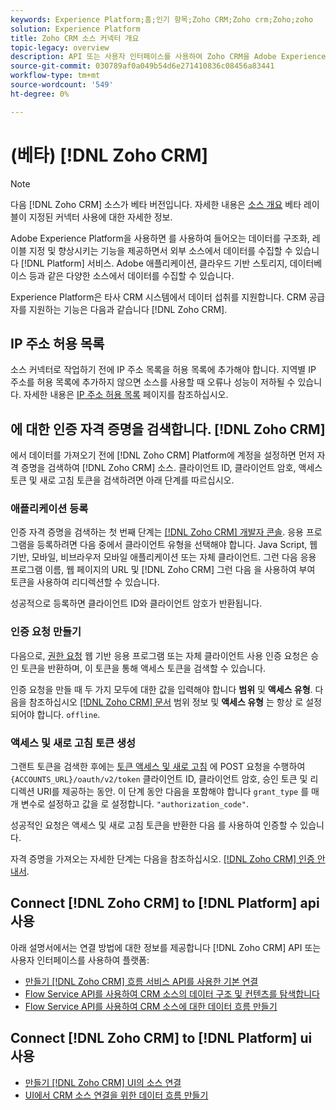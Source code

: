 ```yaml
---
keywords: Experience Platform;홈;인기 항목;Zoho CRM;Zoho crm;Zoho;zoho
solution: Experience Platform
title: Zoho CRM 소스 커넥터 개요
topic-legacy: overview
description: API 또는 사용자 인터페이스를 사용하여 Zoho CRM을 Adobe Experience Platform에 연결하는 방법을 알아봅니다.
source-git-commit: 030789af0a049b54d6e271410836c08456a83441
workflow-type: tm+mt
source-wordcount: '549'
ht-degree: 0%

---
```


# (베타) [!DNL Zoho CRM]

>[!NOTE]
>
>다음 [!DNL Zoho CRM] 소스가 베타 버전입니다. 자세한 내용은 [소스 개요](../../home.md#terms-and-conditions) 베타 레이블이 지정된 커넥터 사용에 대한 자세한 정보.

Adobe Experience Platform을 사용하면 를 사용하여 들어오는 데이터를 구조화, 레이블 지정 및 향상시키는 기능을 제공하면서 외부 소스에서 데이터를 수집할 수 있습니다 [!DNL Platform] 서비스. Adobe 애플리케이션, 클라우드 기반 스토리지, 데이터베이스 등과 같은 다양한 소스에서 데이터를 수집할 수 있습니다.

Experience Platform은 타사 CRM 시스템에서 데이터 섭취를 지원합니다. CRM 공급자를 지원하는 기능은 다음과 같습니다 [!DNL Zoho CRM].

## IP 주소 허용 목록

소스 커넥터로 작업하기 전에 IP 주소 목록을 허용 목록에 추가해야 합니다. 지역별 IP 주소를 허용 목록에 추가하지 않으면 소스를 사용할 때 오류나 성능이 저하될 수 있습니다. 자세한 내용은 [IP 주소 허용 목록](../../ip-address-allow-list.md) 페이지를 참조하십시오.

## 에 대한 인증 자격 증명을 검색합니다. [!DNL Zoho CRM]

에서 데이터를 가져오기 전에 [!DNL Zoho CRM] Platform에 계정을 설정하면 먼저 자격 증명을 검색하여 [!DNL Zoho CRM] 소스. 클라이언트 ID, 클라이언트 암호, 액세스 토큰 및 새로 고침 토큰을 검색하려면 아래 단계를 따르십시오.

### 애플리케이션 등록

인증 자격 증명을 검색하는 첫 번째 단계는 [[!DNL Zoho CRM] 개발자 콘솔](https://accounts.zoho.com/). 응용 프로그램을 등록하려면 다음 중에서 클라이언트 유형을 선택해야 합니다. Java Script, 웹 기반, 모바일, 비브라우저 모바일 애플리케이션 또는 자체 클라이언트. 그런 다음 응용 프로그램 이름, 웹 페이지의 URL 및 [!DNL Zoho CRM] 그런 다음 을 사용하여 부여 토큰을 사용하여 리디렉션할 수 있습니다.

성공적으로 등록하면 클라이언트 ID와 클라이언트 암호가 반환됩니다.

### 인증 요청 만들기

다음으로, [권한 요청](https://www.zoho.com/crm/developer/docs/api/v2/auth-request.html) 웹 기반 응용 프로그램 또는 자체 클라이언트 사용 인증 요청은 승인 토큰을 반환하며, 이 토큰을 통해 액세스 토큰을 검색할 수 있습니다.

인증 요청을 만들 때 두 가지 모두에 대한 값을 입력해야 합니다 **범위** 및 **액세스 유형**. 다음을 참조하십시오 [[!DNL Zoho CRM] 문서](https://www.zoho.com/crm/developer/docs/api/v2/scopes.html) 범위 정보 및 **액세스 유형** 는 항상 로 설정되어야 합니다. `offline`.

### 액세스 및 새로 고침 토큰 생성

그랜트 토큰을 검색한 후에는 [토큰 액세스 및 새로 고침](https://www.zoho.com/crm/developer/docs/api/v2/access-refresh.html) 에 POST 요청을 수행하여 `{ACCOUNTS_URL}/oauth/v2/token` 클라이언트 ID, 클라이언트 암호, 승인 토큰 및 리디렉션 URI를 제공하는 동안. 이 단계 동안 다음을 포함해야 합니다 `grant_type` 를 매개 변수로 설정하고 값을 로 설정합니다. `"authorization_code"`.

성공적인 요청은 액세스 및 새로 고침 토큰을 반환한 다음 를 사용하여 인증할 수 있습니다.

자격 증명을 가져오는 자세한 단계는 다음을 참조하십시오. [[!DNL Zoho CRM] 인증 안내서](https://www.zoho.com/crm/developer/docs/api/v2/oauth-overview.html).

## Connect [!DNL Zoho CRM] to [!DNL Platform] api 사용

아래 설명서에서는 연결 방법에 대한 정보를 제공합니다 [!DNL Zoho CRM] API 또는 사용자 인터페이스를 사용하여 플랫폼:

- [만들기 [!DNL Zoho CRM] 흐름 서비스 API를 사용한 기본 연결](../../tutorials/api/create/crm/zoho.md)
- [Flow Service API를 사용하여 CRM 소스의 데이터 구조 및 컨텐츠를 탐색합니다](../../tutorials/api/explore/crm.md)
- [Flow Service API를 사용하여 CRM 소스에 대한 데이터 흐름 만들기](../../tutorials/api/collect/crm.md)

## Connect [!DNL Zoho CRM] to [!DNL Platform] ui 사용

- [만들기 [!DNL Zoho CRM] UI의 소스 연결](../../tutorials/ui/create/crm/zoho.md)
- [UI에서 CRM 소스 연결을 위한 데이터 흐름 만들기](../../tutorials/ui/dataflow/crm.md)
